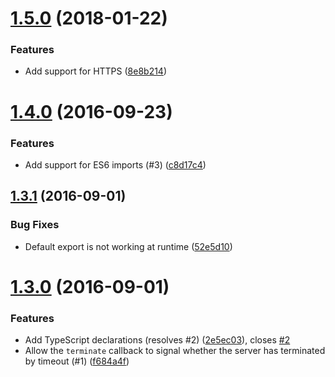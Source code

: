 <a name="1.5.0"></a>
# [1.5.0](https://github.com/Telefonica/node-server-terminate/compare/v1.4.0...v1.5.0) (2018-01-22)


### Features

* Add support for HTTPS ([8e8b214](https://github.com/Telefonica/node-server-terminate/commit/8e8b214))



<a name="1.4.0"></a>
# [1.4.0](https://github.com/Telefonica/node-server-terminate/compare/v1.3.1...v1.4.0) (2016-09-23)


### Features

* Add support for ES6 imports (#3) ([c8d17c4](https://github.com/Telefonica/node-server-terminate/commit/c8d17c4))



<a name="1.3.1"></a>
## [1.3.1](https://github.com/Telefonica/node-server-terminate/compare/v1.3.0...v1.3.1) (2016-09-01)


### Bug Fixes

* Default export is not working at runtime ([52e5d10](https://github.com/Telefonica/node-server-terminate/commit/52e5d10))



<a name="1.3.0"></a>
# [1.3.0](https://github.com/Telefonica/node-server-terminate/compare/v1.0.0...v1.3.0) (2016-09-01)


### Features

* Add TypeScript declarations (resolves #2) ([2e5ec03](https://github.com/Telefonica/node-server-terminate/commit/2e5ec03)), closes [#2](https://github.com/Telefonica/node-server-terminate/issues/2)
* Allow the `terminate` callback to signal whether the server has terminated by timeout (#1) ([f684a4f](https://github.com/Telefonica/node-server-terminate/commit/f684a4f))



